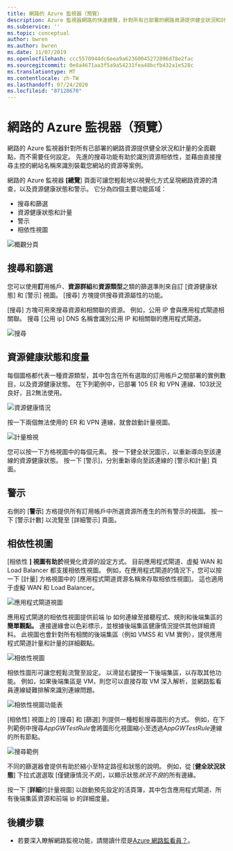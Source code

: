 ```yaml
---
title: 網路的 Azure 監視器（預覽）
description: Azure 監視器網路的快速總覽，針對所有已部署的網路資源提供健全狀況和計量的全面觀點，而不需要任何設定。
ms.subservice: ''
ms.topic: conceptual
author: bwren
ms.author: bwren
ms.date: 11/07/2019
ms.openlocfilehash: ccc5578944dc6eea9a62360045272896d78e2fac
ms.sourcegitcommit: 0e8a4671aa3f5a9a54231fea48bcfb432a1e528c
ms.translationtype: MT
ms.contentlocale: zh-TW
ms.lasthandoff: 07/24/2020
ms.locfileid: "87128670"
---
```

# <a name="azure-monitor-for-networks-preview"></a>網路的 Azure 監視器（預覽）
網路的 Azure 監視器針對所有已部署的網路資源提供健全狀況和計量的全面觀點，而不需要任何設定。 先進的搜尋功能有助於識別資源相依性，並藉由直接搜尋主控的網站名稱來識別裝載您網站的資源等案例。

網路的 Azure 監視器 **[總覽**] 頁面可讓您輕鬆地以視覺化方式呈現網路資源的清查，以及資源健康狀態和警示。 它分為四個主要功能區域：

- 搜尋和篩選
- 資源健康狀態和計量
- 警示 
- 相依性視圖

![概觀分頁](media/network-insights-overview/overview.png)

## <a name="search-and-filtering"></a>搜尋和篩選
您可以使用**訂**用帳戶、**資源群組**和**資源類型**之類的篩選準則來自訂 [資源健康狀態] 和 [警示] 視圖。 [搜尋] 方塊提供搜尋資源屬性的功能。

[搜尋] 方塊可用來搜尋資源和相關聯的資源。 例如，公用 IP 會與應用程式閘道相關聯。 搜尋 [公用 ip] DNS 名稱會識別公用 IP 和相關聯的應用程式閘道。

![搜尋](media/network-insights-overview/search.png)


## <a name="resource-health-and-metric"></a>資源健康狀態和度量
每個圖格都代表一種資源類型，其中包含在所有選取的訂用帳戶之間部署的實例數目，以及資源健康狀態。 在下列範例中，已部署 105 ER 和 VPN 連線、103狀況良好，且2無法使用。

![資源健康情況](media/network-insights-overview/resource-health.png)

按一下兩個無法使用的 ER 和 VPN 連線，就會啟動計量視圖。 

![計量檢視](media/network-insights-overview/metric-view.png)

您可以按一下方格視圖中的每個元素。 按一下健全狀況圖示，以重新導向至該連線的資源健康狀態。 按一下 [警示]，分別重新導向至該連線的 [警示和計量] 頁面。 

## <a name="alerts"></a>警示
右側的 [**警示**] 方格提供所有訂用帳戶中所選資源所產生的所有警示的視圖。 按一下 [警示計數] 以流覽至 [詳細警示] 頁面。

## <a name="dependency-view"></a>相依性視圖
[相依性 **] 視圖有助於**視覺化資源的設定方式。 目前應用程式閘道、虛擬 WAN 和 Load Balancer 都支援相依性視圖。 例如，在應用程式閘道的情況下，您可以按一下 [計量] 方格視圖中的 [應用程式閘道資源名稱來存取相依性視圖]。 這也適用于虛擬 WAN 和 Load Balancer。 

![應用程式閘道視圖](media/network-insights-overview/application-gateway.png)

應用程式閘道的相依性視圖提供前端 Ip 如何連線至接聽程式、規則和後端集區的**簡單觀點。** 連接邊緣會以色彩標示，並根據後端集區健康情況提供其他詳細資料。 此視圖也會針對所有相關的後端集區（例如 VMSS 和 VM 實例），提供應用程式閘道計量和計量的詳細觀點。

![相依性視圖](media/network-insights-overview/dependency-view.png)

相依性圖形可讓您輕鬆流覽至設定。 以滑鼠右鍵按一下後端集區，以存取其他功能。 例如，如果後端集區是 VM，則您可以直接存取 VM 深入解析，並網路監看員連線疑難排解來識別連線問題。

![相依性視圖功能表](media/network-insights-overview/dependency-view-menu.png)

[相依性] 視圖上的 [搜尋] 和 [篩選] 列提供一種輕鬆搜尋圖形的方式。 例如，在下列範例中搜尋*AppGWTestRule*會將圖形化視圖縮小至透過*AppGWTestRule*連線的所有節點。 

![搜尋範例](media/network-insights-overview/search-example.png)

不同的篩選器會提供有助於縮小至特定路徑和狀態的說明。 例如，從 [**健全狀況狀態**] 下拉式選選取 [僅健康情況*不良*]，以顯示狀態*狀況不良*的所有邊緣。

按一下 [**詳細**的計量視圖] 以啟動預先設定的活頁簿，其中包含應用程式閘道、所有後端集區資源和前端 ip 的詳細度量。 

## <a name="next-steps"></a>後續步驟 

- 若要深入瞭解網路監視功能，請閱讀什麼是[Azure 網路監看員？](../../network-watcher/network-watcher-monitoring-overview.md)。
